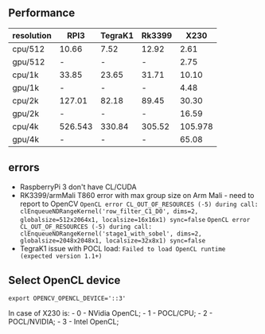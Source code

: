 ## Performance


| resolution | RPI3 | TegraK1 | Rk3399 | X230 |
| --- | --- | --- | --- | --- |
| cpu/512 | 10.66 | 7.52 | 12.92 | 2.61 | 
| gpu/512 | - | - | - | 2.75 | 
| cpu/1k | 33.85 | 23.65 | 31.71 | 10.10 | 
| gpu/1k | - | - | - | 4.48 | 
| cpu/2k | 127.01 | 82.18 | 89.45 | 30.30 | 
| gpu/2k | - | - | - | 16.59 |
| cpu/4k | 526.543 | 330.84 | 305.52 | 105.978 | 
| gpu/4k | - | - | - | 65.08 |

## errors

- RaspberryPi 3 don't have CL/CUDA
- RK3399/armMali T860
error with max group size on Arm Mali - need to report to OpenCV
`OpenCL error CL_OUT_OF_RESOURCES (-5) during call: clEnqueueNDRangeKernel('row_filter_C1_D0', dims=2, globalsize=512x2064x1, localsize=16x16x1) sync=false`
`OpenCL error CL_OUT_OF_RESOURCES (-5) during call: clEnqueueNDRangeKernel('stage1_with_sobel', dims=2, globalsize=2048x2048x1, localsize=32x8x1) sync=false`
- TegraK1
 issue with POCL load: `Failed to load OpenCL runtime (expected version 1.1+)`


## Select OpenCL device

`export OPENCV_OPENCL_DEVICE='::3'`

In case of X230 is:
	- 0 - NVidia OpenCL;
	- 1 - POCL/CPU;
	- 2 - POCL/NVIDIA;
	- 3 - Intel OpenCL;
